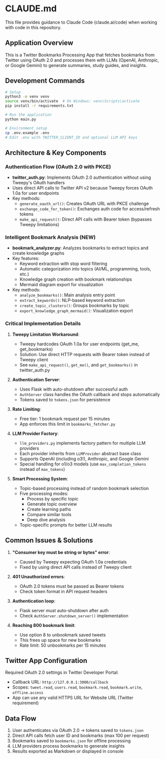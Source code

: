 # CLAUDE.md

This file provides guidance to Claude Code (claude.ai/code) when working with code in this repository.

## Application Overview

This is a Twitter Bookmarks Processing App that fetches bookmarks from Twitter using OAuth 2.0 and processes them with LLMs (OpenAI, Anthropic, or Google Gemini) to generate summaries, study guides, and insights.

## Development Commands

```bash
# Setup
python3 -m venv venv
source venv/bin/activate  # On Windows: venv\Scripts\activate
pip install -r requirements.txt

# Run the application
python main.py

# Environment setup
cp .env.example .env
# Edit .env with TWITTER_CLIENT_ID and optional LLM API keys
```

## Architecture & Key Components

### Authentication Flow (OAuth 2.0 with PKCE)
- **twitter_auth.py**: Implements OAuth 2.0 authentication without using Tweepy's OAuth handlers
- Uses direct API calls to Twitter API v2 because Tweepy forces OAuth 1.0a for user endpoints
- Key methods:
  - `generate_oauth_url()`: Creates OAuth URL with PKCE challenge
  - `exchange_code_for_token()`: Exchanges auth code for access/refresh tokens
  - `make_api_request()`: Direct API calls with Bearer token (bypasses Tweepy limitations)

### Intelligent Bookmark Analysis (NEW)
- **bookmark_analyzer.py**: Analyzes bookmarks to extract topics and create knowledge graphs
- Key features:
  - Keyword extraction with stop word filtering
  - Automatic categorization into topics (AI/ML, programming, tools, etc.)
  - Knowledge graph creation with bookmark relationships
  - Mermaid diagram export for visualization
- Key methods:
  - `analyze_bookmarks()`: Main analysis entry point
  - `extract_keywords()`: NLP-based keyword extraction
  - `create_topic_clusters()`: Groups bookmarks by topic
  - `export_knowledge_graph_mermaid()`: Visualization export

### Critical Implementation Details

1. **Tweepy Limitation Workaround**: 
   - Tweepy hardcodes OAuth 1.0a for user endpoints (get_me, get_bookmarks)
   - Solution: Use direct HTTP requests with Bearer token instead of Tweepy client
   - See `make_api_request()`, `get_me()`, and `get_bookmarks()` in twitter_auth.py

2. **Authentication Server**:
   - Uses Flask with auto-shutdown after successful auth
   - `AuthServer` class handles the OAuth callback and stops automatically
   - Tokens saved to `tokens.json` for persistence

3. **Rate Limiting**:
   - Free tier: 1 bookmark request per 15 minutes
   - App enforces this limit in `bookmarks_fetcher.py`

4. **LLM Provider Factory**:
   - `llm_providers.py` implements factory pattern for multiple LLM providers
   - Each provider inherits from `LLMProvider` abstract base class
   - Supports OpenAI (including o3!), Anthropic, and Google Gemini
   - Special handling for o1/o3 models (use `max_completion_tokens` instead of `max_tokens`)

5. **Smart Processing System**:
   - Topic-based processing instead of random bookmark selection
   - Five processing modes:
     - Process by specific topic
     - Generate topic overview
     - Create learning paths
     - Compare similar tools
     - Deep dive analysis
   - Topic-specific prompts for better LLM results

## Common Issues & Solutions

1. **"Consumer key must be string or bytes" error**:
   - Caused by Tweepy expecting OAuth 1.0a credentials
   - Fixed by using direct API calls instead of Tweepy client

2. **401 Unauthorized errors**:
   - OAuth 2.0 tokens must be passed as Bearer tokens
   - Check token format in API request headers

3. **Authentication loop**:
   - Flask server must auto-shutdown after auth
   - Check `AuthServer.shutdown_server()` implementation

4. **Reaching 800 bookmark limit**:
   - Use option 8 to unbookmark saved tweets
   - This frees up space for new bookmarks
   - Rate limit: 50 unbookmarks per 15 minutes

## Twitter App Configuration

Required OAuth 2.0 settings in Twitter Developer Portal:
- Callback URL: `http://127.0.0.1:3000/callback`
- Scopes: `tweet.read`, `users.read`, `bookmark.read`, `bookmark.write`, `offline.access`
- App can use any valid HTTPS URL for Website URL (Twitter requirement)

## Data Flow

1. User authenticates via OAuth 2.0 → tokens saved to `tokens.json`
2. Direct API calls fetch user ID and bookmarks (max 100 per request)
3. Bookmarks saved to `bookmarks.json` for offline processing
4. LLM providers process bookmarks to generate insights
5. Results exported as Markdown or displayed in console